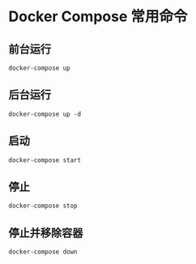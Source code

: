 # Docker Compose 常用命令

## 前台运行

```text
docker-compose up
```

## 后台运行

```text
docker-compose up -d
```

## 启动

```text
docker-compose start
```

## 停止

```text
docker-compose stop
```

## 停止并移除容器

```text
docker-compose down
```